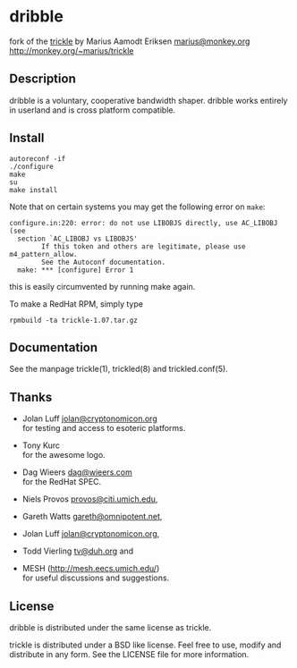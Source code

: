 # dribble

fork of the [trickle](https://github.com/mariusae/trickle) by Marius Aamodt Eriksen <marius@monkey.org>
  http://monkey.org/~marius/trickle

## Description

dribble is a voluntary, cooperative bandwidth shaper.  dribble works entirely in userland and is cross platform compatible.

## Install

```
autoreconf -if
./configure
make
su
make install
```

Note that on certain systems you may get the following error on `make`:

```
configure.in:220: error: do not use LIBOBJS directly, use AC_LIBOBJ (see 
  section `AC_LIBOBJ vs LIBOBJS'
        If this token and others are legitimate, please use m4_pattern_allow.
        See the Autoconf documentation.
  make: *** [configure] Error 1
```

this is easily circumvented by running make again.

To make a RedHat RPM, simply type

```
rpmbuild -ta trickle-1.07.tar.gz
```

## Documentation

See the manpage trickle(1), trickled(8) and trickled.conf(5).

## Thanks

*   Jolan Luff <jolan@cryptonomicon.org>  
       for testing and access to esoteric platforms.

*   Tony Kurc  
       for the awesome logo.

*   Dag Wieers <dag@wieers.com>  
       for the RedHat SPEC. 

*   Niels Provos <provos@citi.umich.edu>,

*   Gareth Watts <gareth@omnipotent.net>,

*   Jolan Luff <jolan@cryptonomicon.org>,

*   Todd Vierling <tv@duh.org> and

*   MESH (http://mesh.eecs.umich.edu/)  
       for useful discussions and suggestions.

## License

dribble is distributed under the same license as trickle.

trickle is distributed under a BSD like license. Feel free to use, modify and distribute in any form. See the LICENSE file for more information.
